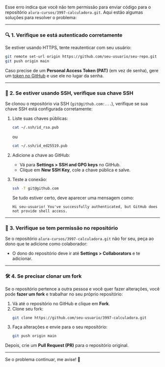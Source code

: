 Esse erro indica que você não tem permissão para enviar código para o repositório `alura-cursos/3997-calculadora.git`. Aqui estão algumas soluções para resolver o problema:

---

### 🔍 **1. Verifique se está autenticado corretamente**
Se estiver usando HTTPS, tente reautenticar com seu usuário:

```sh
git remote set-url origin https://github.com/seu-usuario/seu-repo.git
git push origin main
```

Caso precise de um **Personal Access Token (PAT)** (em vez de senha), gere um [token no GitHub](https://github.com/settings/tokens) e use ele no lugar da senha.

---

### 🔑 **2. Se estiver usando SSH, verifique sua chave SSH**
Se clonou o repositório via SSH (`git@github.com:...`), verifique se sua chave SSH está configurada corretamente:

1. Liste suas chaves públicas:
   ```sh
   cat ~/.ssh/id_rsa.pub
   ```
   ou  
   ```sh
   cat ~/.ssh/id_ed25519.pub
   ```

2. Adicione a chave ao GitHub:
   - Vá para **Settings > SSH and GPG keys** no GitHub.
   - Clique em **New SSH Key**, cole a chave pública e salve.

3. Teste a conexão:
   ```sh
   ssh -T git@github.com
   ```
   Se tudo estiver certo, deve aparecer uma mensagem como:
   ```
   Hi seu-usuario! You've successfully authenticated, but GitHub does not provide shell access.
   ```

---

### 🔄 **3. Verifique se tem permissão no repositório**
Se o repositório `alura-cursos/3997-calculadora.git` não for seu, peça ao dono que te adicione como colaborador:

- O dono do repositório deve ir até **Settings > Collaborators** e te adicionar.

---

### 🛠 **4. Se precisar clonar um fork**
Se o repositório pertence a outra pessoa e você quer fazer alterações, você pode **fazer um fork** e trabalhar no seu próprio repositório:

1. Vá até o repositório no GitHub e clique em **Fork**.
2. Clone seu fork:
   ```sh
   git clone https://github.com/seu-usuario/3997-calculadora.git
   ```
3. Faça alterações e envie para o seu repositório:
   ```sh
   git push origin main
   ```

Depois, crie um **Pull Request (PR)** para o repositório original.

---

Se o problema continuar, me avise! 🚀